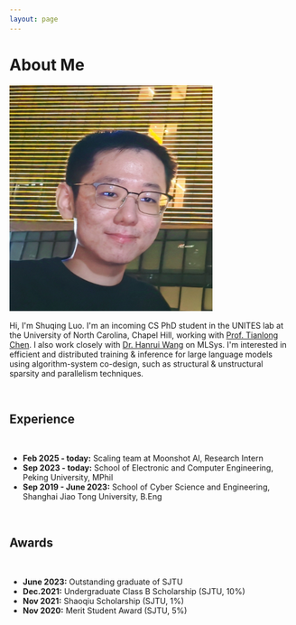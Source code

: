```yaml
---
layout: page
---
```


# About Me

<img src="images/me.jpg" class="floatpic" width="360" height="400">

<br>

Hi, I'm Shuqing Luo. I'm an incoming CS PhD student in the UNITES lab at the University of North Carolina, Chapel Hill, working with [Prof. Tianlong Chen](https://tianlong-chen.github.io/). I also work closely with [Dr. Hanrui Wang](https://hanruiwang.webflow.io/) on MLSys. I'm interested in efficient and distributed training & inference for large language models using algorithm-system co-design, such as structural & unstructural sparsity and parallelism techniques.

<br>

## Experience

<br>

- **Feb 2025 - today:** Scaling team at Moonshot AI, Research Intern
- **Sep 2023 - today:** School of Electronic and Computer Engineering, Peking University, MPhil
- **Sep 2019 - June 2023:** School of Cyber Science and Engineering, Shanghai Jiao Tong University, B.Eng

<br>

<!-- --- -->

## Awards

<br>

- **June 2023:** Outstanding graduate of SJTU
- **Dec.2021:** Undergraduate Class B Scholarship (SJTU, 10%)
- **Nov 2021:** Shaoqiu Scholarship (SJTU, 1%)
- **Nov 2020:** Merit Student Award (SJTU, 5%)

<br>

<!-- --- -->

